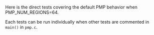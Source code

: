 Here is the direct tests covering the default PMP behavior when PMP_NUM_REGIONS=64.

Each tests can be run individually when other tests are commented in `main()` in `pmp.c`.